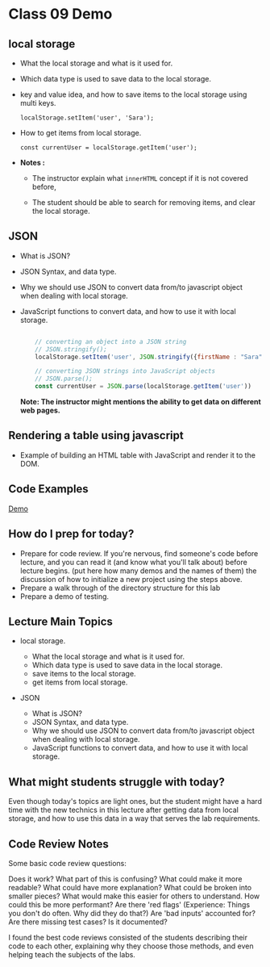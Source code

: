# Class 09 Demo

## local storage

- What the local storage and what is it used for.
- Which data type is used to save data to the local storage.
- key and value idea, and how to save items to the local storage using multi keys.

    `localStorage.setItem('user', 'Sara');`

- How to get items from local storage.

    `const currentUser = localStorage.getItem('user');`

- **Notes :**

  - The instructor explain what `innerHTML` concept if it is not covered before,

  - The student should be able to search for removing items, and clear the local storage.

## JSON

- What is JSON?
- JSON Syntax, and data type.
- Why we should use JSON to convert data from/to javascript object when dealing with local storage.
- JavaScript functions to convert data, and how to use it with local storage.

    ```javascript

        // converting an object into a JSON string
        // JSON.stringify();
        localStorage.setItem('user', JSON.stringify({firstName : "Sara" , lastName : "Akram"}))

        // converting JSON strings into JavaScript objects
        // JSON.parse();
        const currentUser = JSON.parse(localStorage.getItem('user'))

    ```

    **Note: The instructor might mentions the ability to get data on different web pages.**

## Rendering a table using javascript

- Example of building an HTML table with JavaScript and render it to the DOM.

## Code Examples

[Demo](./Demo)

## How do I prep for today?

- Prepare for code review. If you're nervous, find someone's code before lecture, and you can read it (and know what you'll talk about) before lecture begins.
(put here how many demos and the names of them) the discussion of how to initialize a new project using the steps above.
- Prepare a walk through of the directory structure for this lab
- Prepare a demo of testing.

## Lecture Main Topics

- local storage.
  - What the local storage and what is it used for.
  - Which data type is used to save data in the local storage.
  - save items to the local storage.
  - get items from local storage.

- JSON
  - What is JSON?
  - JSON Syntax, and data type.
  - Why we should use JSON to convert data from/to javascript object when dealing with local storage.
  - JavaScript functions to convert data, and how to use it with local storage.


## What might students struggle with today?

Even though today's topics are light ones, but the student might have a hard time with the new technics in this lecture after getting data from local storage, and how to use this data in a way that serves the lab requirements.

## Code Review Notes

Some basic code review questions:

Does it work? What part of this is confusing? What could make it more readable? What could have more explanation? What could be broken into smaller pieces? What would make this easier for others to understand. How could this be more performant? Are there 'red flags' (Experience: Things you don't do often. Why did they do that?) Are 'bad inputs' accounted for? Are there missing test cases? Is it documented?

I found the best code reviews consisted of the students describing their code to each other, explaining why they choose those methods, and even helping teach the subjects of the labs.